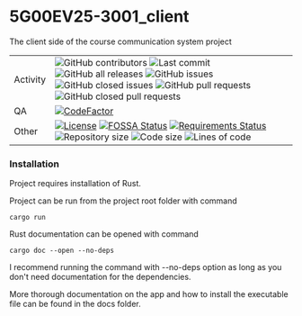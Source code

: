 # 5G00EV25-3001_client
The client side of the course communication system project

|              |   |
|--------------|---|
| Activity     | ![GitHub contributors](https://img.shields.io/github/contributors/diapolo10/5G00EV25-3001_client) ![Last commit](https://img.shields.io/github/last-commit/diapolo10/5G00EV25-3001_client?logo=github) ![GitHub all releases](https://img.shields.io/github/downloads/diapolo10/5G00EV25-3001_client/total?logo=github) ![GitHub issues](https://img.shields.io/github/issues/diapolo10/5G00EV25-3001_client) ![GitHub closed issues](https://img.shields.io/github/issues-closed/diapolo10/5G00EV25-3001_client) ![GitHub pull requests](https://img.shields.io/github/issues-pr/diapolo10/5G00EV25-3001_client) ![GitHub closed pull requests](https://img.shields.io/github/issues-pr-closed/diapolo10/5G00EV25-3001_client) |
| QA           | [![CodeFactor](https://www.codefactor.io/repository/github/diapolo10/5G00EV25-3001_client/badge?logo=codefactor)](https://www.codefactor.io/repository/github/diapolo10/5G00EV25-3001_client) |
| Other        | [![License](https://img.shields.io/github/issues-pr/diapolo10/5G00EV25-3001_client)](https://opensource.org/licenses/MIT) [![FOSSA Status](https://app.fossa.com/api/projects/git%2Bgithub.com%2FDiapolo10%2F5G00EV25-3001_client.svg?type=shield)](https://app.fossa.com/projects/git%2Bgithub.com%2FDiapolo10%2F5G00EV25-3001_client?ref=badge_shield) [![Requirements Status](https://requires.io/github/Diapolo10/5G00EV25-3001_client/requirements.svg?branch=main)](https://requires.io/github/Diapolo10/5G00EV25-3001_client/requirements/?branch=main) ![Repository size](https://img.shields.io/github/repo-size/diapolo10/5G00EV25-3001_client?logo=github) ![Code size](https://img.shields.io/github/languages/code-size/diapolo10/5G00EV25-3001_client?logo=github) ![Lines of code](https://img.shields.io/tokei/lines/github/diapolo10/5G00EV25-3001_client?logo=github) |

### Installation

Project requires installation of Rust.

Project can be run from the project root folder with command

```console
cargo run
```

Rust documentation can be opened with command 

```console
cargo doc --open --no-deps
```

I recommend running the command with --no-deps option as long as you don't need documentation for the dependencies.

More thorough documentation on the app and how to install the executable file can be found in the docs folder.
